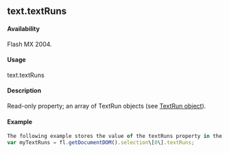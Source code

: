 ## text.textRuns

#### Availability

Flash MX 2004.

#### Usage

text.textRuns

#### Description

Read-only property; an array of TextRun objects (see [TextRun object](#!AdobeDocs/developers-animatesdk-docs/test/TextRun_object/textRun_summary.md)).

#### Example

```javascript
The following example stores the value of the textRuns property in the myTextRuns variable:
var myTextRuns = fl.getDocumentDOM().selection\[0\].textRuns;

```